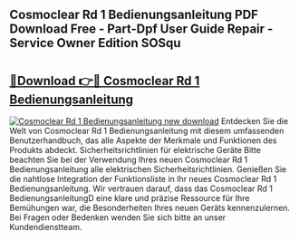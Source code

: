 ## Cosmoclear Rd 1 Bedienungsanleitung PDF Download Free - Part-Dpf User Guide Repair - Service Owner Edition SOSqu

# <h2><a href="http://df0698.blite.top/?on=Cosmoclear+Rd+1+Bedienungsanleitung">🔗Download 👉🔴 Cosmoclear Rd 1 Bedienungsanleitung</a></h2>

[![Cosmoclear Rd 1 Bedienungsanleitung new download](https://i.imgur.com/lujVjoI.png)](http://df0698.blite.top/?on=Cosmoclear+Rd+1+Bedienungsanleitung)
Entdecken Sie die Welt von Cosmoclear Rd 1 Bedienungsanleitung mit diesem umfassenden Benutzerhandbuch, das alle Aspekte der Merkmale und Funktionen des Produkts abdeckt. Sicherheitsrichtlinien für elektrische Geräte Bitte beachten Sie bei der Verwendung Ihres neuen Cosmoclear Rd 1 Bedienungsanleitung alle elektrischen Sicherheitsrichtlinien. Genießen Sie die nahtlose Integration der Funktionsliste in Ihr neues Cosmoclear Rd 1 Bedienungsanleitung. Wir vertrauen darauf, dass das Cosmoclear Rd 1 BedienungsanleitungD eine klare und präzise Ressource für Ihre Bemühungen war, die Besonderheiten Ihres neuen Geräts kennenzulernen. Bei Fragen oder Bedenken wenden Sie sich bitte an unser Kundendienstteam.
